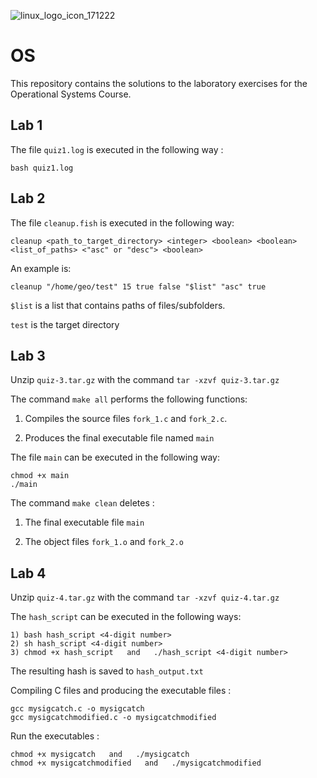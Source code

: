 ![linux_logo_icon_171222](https://github.com/user-attachments/assets/fef69e0d-bc0c-4cd1-af23-d7791f060800)

# OS

 This repository contains the solutions to the laboratory exercises for the Operational Systems Course.
 
## Lab 1

The file `quiz1.log` is executed in the following way : 

```bash quiz1.log```

## Lab 2
The file `cleanup.fish` is executed in the following way: 

`cleanup <path_to_target_directory> <integer> <boolean> <boolean> <list_of_paths> <"asc" or "desc"> <boolean>`

An example is: 
```
cleanup "/home/geo/test" 15 true false "$list" "asc" true
```
`$list` is a list that contains paths of files/subfolders.

`test` is the target directory

## Lab 3
Unzip `quiz-3.tar.gz` with the command `tar -xzvf quiz-3.tar.gz`

The command `make all` performs the following functions:

  1) Compiles the source files `fork_1.c` and `fork_2.c`.

  2) Produces the final executable file named `main`

The file `main` can be executed in the following way:
```
chmod +x main
./main
```
The command `make clean` deletes :

 1) The final executable file `main`
 
 2) The object files `fork_1.o` and `fork_2.o`

## Lab 4
Unzip `quiz-4.tar.gz` with the command `tar -xzvf quiz-4.tar.gz`

The `hash_script` can be executed in the following ways:
``` 
1) bash hash_script <4-digit number>
2) sh hash_script <4-digit number>
3) chmod +x hash_script   and   ./hash_script <4-digit number>
```
The resulting hash is saved to `hash_output.txt`

Compiling C files and producing the executable files :
```
gcc mysigcatch.c -o mysigcatch
gcc mysigcatchmodified.c -o mysigcatchmodified
```
Run the executables :
```
chmod +x mysigcatch   and   ./mysigcatch
chmod +x mysigcatchmodified   and   ./mysigcatchmodified
```
